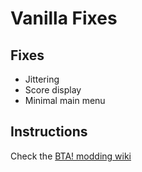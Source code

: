 # Vanilla Fixes

## Fixes

* Jittering
* Score display
* Minimal main menu

## Instructions

Check the [BTA! modding wiki](https://github.com/Amb0s/bta-modding-documentation/wiki)

